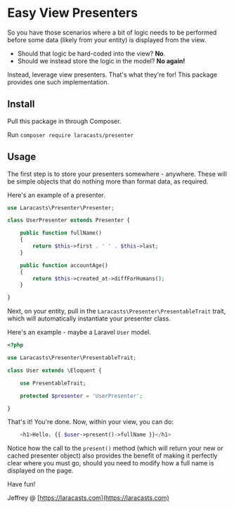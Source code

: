 # Easy View Presenters

So you have those scenarios where a bit of logic needs to be performed before some data (likely from your entity) is displayed from the view.

- Should that logic be hard-coded into the view? **No**.
- Should we instead store the logic in the model? **No again!**

Instead, leverage view presenters. That's what they're for! This package provides one such implementation.

## Install

Pull this package in through Composer.

Run `composer require laracasts/presenter`

## Usage

The first step is to store your presenters somewhere - anywhere. These will be simple objects that do nothing more than format data, as required.

Here's an example of a presenter.

```php
use Laracasts\Presenter\Presenter;

class UserPresenter extends Presenter {

    public function fullName()
    {
        return $this->first . ' ' . $this->last;
    }

    public function accountAge()
    {
        return $this->created_at->diffForHumans();
    }

}
```

Next, on your entity, pull in the `Laracasts\Presenter\PresentableTrait` trait, which will automatically instantiate your presenter class.

Here's an example - maybe a Laravel `User` model.

```php
<?php

use Laracasts\Presenter\PresentableTrait;

class User extends \Eloquent {

    use PresentableTrait;

    protected $presenter = 'UserPresenter';

}
```

That's it! You're done. Now, within your view, you can do:

```php
    <h1>Hello, {{ $user->present()->fullName }}</h1>
```

Notice how the call to the `present()` method (which will return your new or cached presenter object) also provides the benefit of making it perfectly clear where you must go, should you need to modify how a full name is displayed on the page.

Have fun!

Jeffrey @ [https://laracasts.com](https://laracasts.com)
